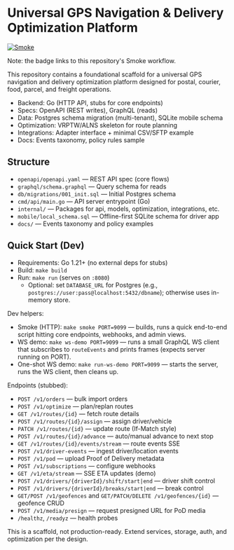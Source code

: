 # Universal GPS Navigation & Delivery Optimization Platform

[![Smoke](https://github.com/joshuarotgers/USPS_Main/actions/workflows/smoke.yml/badge.svg)](https://github.com/joshuarotgers/USPS_Main/actions/workflows/smoke.yml)

Note: the badge links to this repository's Smoke workflow.

This repository contains a foundational scaffold for a universal GPS navigation and delivery optimization platform designed for postal, courier, food, parcel, and freight operations.

- Backend: Go (HTTP API, stubs for core endpoints)
- Specs: OpenAPI (REST writes), GraphQL (reads)
- Data: Postgres schema migration (multi-tenant), SQLite mobile schema
- Optimization: VRPTW/ALNS skeleton for route planning
- Integrations: Adapter interface + minimal CSV/SFTP example
- Docs: Events taxonomy, policy rules sample

## Structure

- `openapi/openapi.yaml` — REST API spec (core flows)
- `graphql/schema.graphql` — Query schema for reads
- `db/migrations/001_init.sql` — Initial Postgres schema
- `cmd/api/main.go` — API server entrypoint (Go)
- `internal/` — Packages for api, models, optimization, integrations, etc.
- `mobile/local_schema.sql` — Offline-first SQLite schema for driver app
- `docs/` — Events taxonomy and policy examples

## Quick Start (Dev)

- Requirements: Go 1.21+ (no external deps for stubs)
- Build: `make build`
- Run: `make run` (serves on `:8080`)
  - Optional: set `DATABASE_URL` for Postgres (e.g., `postgres://user:pass@localhost:5432/dbname`); otherwise uses in-memory store.

Dev helpers:
- Smoke (HTTP): `make smoke PORT=9099` — builds, runs a quick end-to-end script hitting core endpoints, webhooks, and admin views.
- WS demo: `make ws-demo PORT=9099` — runs a small GraphQL WS client that subscribes to `routeEvents` and prints frames (expects server running on PORT).
- One-shot WS demo: `make run-ws-demo PORT=9099` — starts the server, runs the WS client, then cleans up.

Endpoints (stubbed):
- `POST /v1/orders` — bulk import orders
- `POST /v1/optimize` — plan/replan routes
- `GET /v1/routes/{id}` — fetch route details
- `POST /v1/routes/{id}/assign` — assign driver/vehicle
- `PATCH /v1/routes/{id}` — update route (If-Match style)
- `POST /v1/routes/{id}/advance` — auto/manual advance to next stop
- `GET /v1/routes/{id}/events/stream` — route events SSE
- `POST /v1/driver-events` — ingest driver/location events
- `POST /v1/pod` — upload Proof of Delivery metadata
- `POST /v1/subscriptions` — configure webhooks
- `GET /v1/eta/stream` — SSE ETA updates (demo)
- `POST /v1/drivers/{driverId}/shift/start|end` — driver shift control
- `POST /v1/drivers/{driverId}/breaks/start|end` — break control
- `GET/POST /v1/geofences` and `GET/PATCH/DELETE /v1/geofences/{id}` — geofence CRUD
- `POST /v1/media/presign` — request presigned URL for PoD media
- `/healthz`, `/readyz` — health probes

This is a scaffold, not production-ready. Extend services, storage, auth, and optimization per the design.
